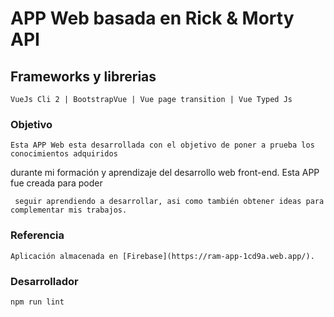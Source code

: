 # APP Web basada en Rick & Morty API

## Frameworks y librerias
```
VueJs Cli 2 | BootstrapVue | Vue page transition | Vue Typed Js
```

### Objetivo
```
Esta APP Web esta desarrollada con el objetivo de poner a prueba los conocimientos adquiridos 
```
durante mi formación y aprendizaje del desarrollo web front-end. Esta APP fue creada para poder
```
 seguir aprendiendo a desarrollar, asi como también obtener ideas para complementar mis trabajos.
```

### Referencia
```
Aplicación almacenada en [Firebase](https://ram-app-1cd9a.web.app/).
```

### Desarrollador
```
npm run lint
```

<!-- ### Customize configuration -->
<!-- See [Configuration Reference](https://cli.vuejs.org/config/). -->
